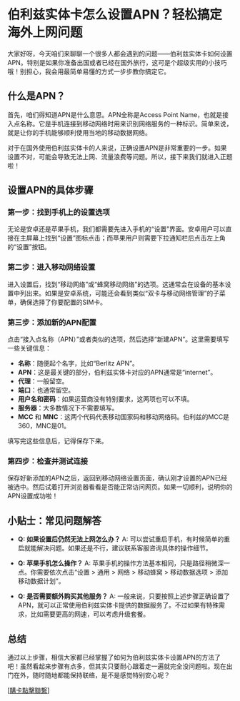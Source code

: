 # 伯利兹实体卡怎么设置APN？轻松搞定海外上网问题

大家好呀，今天咱们来聊聊一个很多人都会遇到的问题——伯利兹实体卡如何设置APN。特别是如果你准备出国或者已经在国外旅行，这可是个超级实用的小技巧哦！别担心，我会用最简单易懂的方式一步步教你搞定它。

## 什么是APN？

首先，咱们得知道APN是什么意思。APN全称是Access Point Name，也就是接入点名称。它是手机连接到移动网络时用来识别网络服务的一种标识。简单来说，就是让你的手机能够顺利使用当地的移动数据网络。

对于在国外使用伯利兹实体卡的人来说，正确设置APN是非常重要的一步。如果设置不对，可能会导致无法上网、流量浪费等问题。所以，接下来我们就进入正题啦！

## 设置APN的具体步骤

### 第一步：找到手机上的设置选项
无论是安卓还是苹果手机，我们都需要先进入手机的“设置”界面。安卓用户可以直接在主屏幕上找到“设置”图标点击；而苹果用户则需要下拉通知栏后点击左上角的“设置”按钮。

### 第二步：进入移动网络设置
进入设置后，找到“移动网络”或“蜂窝移动网络”的选项。这通常会在设备的基本设置中列出来。如果是安卓系统，可能还会看到类似“双卡与移动网络管理”的子菜单，确保选择了你要配置的SIM卡。

### 第三步：添加新的APN配置
点击“接入点名称（APN）”或者类似的选项，然后选择“新建APN”。这里需要填写一些关键信息：

- **名称**：随便起个名字，比如“Berlitz APN”。
- **APN**：这是最关键的部分，伯利兹实体卡对应的APN通常是“internet”。
- **代理**：一般留空。
- **端口**：也通常留空。
- **用户名和密码**：如果运营商没有特别要求，这两项也可以不填。
- **服务器**：大多数情况下不需要填写。
- **MCC** 和 **MNC**：这两个代码代表移动国家码和移动网络码。伯利兹的MCC是360，MNC是01。

填写完这些信息后，记得保存下来。

### 第四步：检查并测试连接
保存好新添加的APN之后，返回到移动网络设置页面，确认刚才设置的APN已经被选中。然后试着打开浏览器看看是否能正常访问网页。如果一切顺利，说明你的APN设置成功啦！

## 小贴士：常见问题解答

- **Q: 如果设置后仍然无法上网怎么办？**
  A: 可以尝试重启手机，有时候简单的重启就能解决问题。如果还是不行，建议联系客服咨询具体的操作细节。

- **Q: 苹果手机怎么操作？**
  A: 苹果手机的操作方法基本相同，只是路径稍微深一点。你需要依次点击“设置 > 通用 > 网络 > 移动蜂窝 > 移动数据选项 > 添加移动数据计划”。

- **Q: 是否需要额外购买其他服务？**
  A: 一般来说，只要按照上述步骤正确设置了APN，就可以正常使用伯利兹实体卡提供的数据服务了。不过如果有特殊需求，比如需要更高的网速，可以考虑升级套餐。

## 总结

通过以上步骤，相信大家都已经掌握了如何为伯利兹实体卡设置APN的方法了吧！虽然看起来步骤有点多，但其实只要耐心跟着走一遍就完全没问题啦。现在出门在外，随时随地都能保持联络，是不是感觉特别安心呢？

[[購卡點擊聯繫](https://t.me/s/esim1088)]